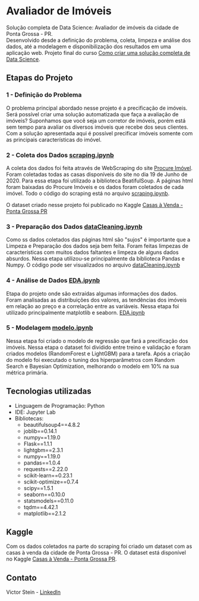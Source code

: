 # Avaliador de Imóveis

Solução completa de Data Science: Avaliador de imóveis da cidade de Ponta Grossa - PR.   
Desenvolvido desde a definição do problema, coleta, limpeza e análise dos dados, até a modelagem e disponibilização dos resultados em uma aplicação web.
Projeto final do curso [Como criar uma solução completa de Data Science](https://curso.mariofilho.com/).

## Etapas do Projeto

### 1 - Definição do Problema

O problema principal abordado nesse projeto é a precificação de imóveis. Será possível criar uma solução automatizada que faça a avaliação de imóveis? Suponhamos que você seja um corretor de imóveis, porém está 
sem tempo para avaliar os diversos imóveis que recebe dos seus clientes. Com a solução apresentada aqui 
é possível precificar imóveis somente com as principais características do imóvel.

### 2 - Coleta dos Dados [scraping.ipynb](./scraping.ipynb)

A coleta dos dados foi feita através de WebScraping do site [Procure Imóvel](https://procureimovel.com.br/).
Foram coletadas todas as casas disponíveis do site no dia 19 de Junho de 2020. Para essa etapa foi utilizado
a biblioteca BeatifulSoup. A páginas html foram baixadas do Procure Imóveis e os dados foram coletados de cada imóvel. Todo o código do scraping está no arquivo [scraping.ipynb](./scraping.ipynb).  

O dataset criado nesse projeto foi publicado no Kaggle [Casas à Venda - Ponta Grossa PR](https://www.kaggle.com/victorstein/casas-venda-ponta-grossa-pr)

### 3 - Preparação dos Dados [dataCleaning.ipynb](./dataCleaning.ipynb)

Como ss dados coletados das páginas html são "sujos" é importante que a Limpeza e Preparação dos dados seja bem feita. Foram feitas limpezas de características com muitos dados faltantes e limpeza de alguns dados absurdos. Nessa etapa utilizou-se principalmente da biblioteca Pandas e Numpy. O código pode ser visualizados no arquivo [dataCleaning.ipynb](./dataCleaning.ipynb)

### 4 - Análise de Dados [EDA.ipynb](./EDA.ipynb)

Etapa do projeto onde são extraídas algumas informações dos dados. Foram analisadas as distribuições dos valores, as tendências dos imóveis em relação ao preço e a correlação entre as variáveis. Nessa etapa foi utilizado principalmente matplotlib e seaborn. [EDA.ipynb](./EDA.ipynb)

### 5 - Modelagem [modelo.ipynb](./modelo.ipynb)

Nessa etapa foi criado o modelo de regressão que fará a precificação dos imóveis. Nessa etapa o dataset foi dividido entre treino e validação e foram criados modelos (RandomForest e LightGBM) para a tarefa. Após a criação do modelo foi executado o tuning dos hiperparâmetros com Random Search e Bayesian Optimization, melhorando o modelo em 10% na sua métrica primária.


## Tecnologias utilizadas

- Linguagem de Programação: Python
- IDE: Jupyter Lab
- Bibliotecas:
    + beautifulsoup4==4.8.2
    + joblib==0.14.1
    + numpy==1.19.0
    + Flask==1.1.1
    + lightgbm==2.3.1
    + numpy==1.19.0
    + pandas==1.0.4
    + requests==2.22.0
    + scikit-learn==0.23.1
    + scikit-optimize==0.7.4
    + scipy==1.5.1
    + seaborn==0.10.0
    + statsmodels==0.11.0
    + tqdm==4.42.1
    + matplotlib==2.1.2

## Kaggle

Com os dados coletados na parte do scraping foi criado um dataset com as casas à venda da cidade de Ponta Grossa - PR. O dataset está disponível no Kaggle [Casas à Venda - Ponta Grossa PR](https://www.kaggle.com/victorstein/casas-venda-ponta-grossa-pr). 

## Contato

Victor Stein - [LinkedIn](www.linkedin.com/in/victor-stein) 
